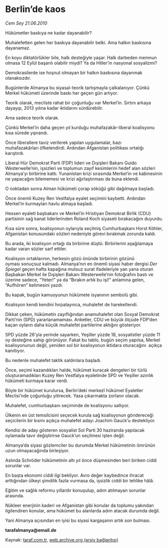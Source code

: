 # Berlin’de kaos 

*Cem Sey 21.06.2010*

<div class="yazi">
<p>Hükümetler baskıya ne kadar dayanabilir?</p>
<p>Muhalefetten gelen her baskıya dayanabilir belki. Ama halkın baskısına dayanamaz.</p>
<p>En koyu diktatörlükler bile, halk desteğiyle yaşar. Halk darbeden memnun olmasa 12 Eylül başarılı olabilir miydi? Ya da Hitler’in nasyonal sosyalizmi?</p>
<p>Demokrasilerde ise hoşnut olmayan bir halkın baskısına dayanmak olanaksızdır.</p>
<p>Bugünlerde Almanya bu siyasal-teorik tartışmayla çalkalanıyor. Çünkü  Merkel hükümeti üzerinde baskı her geçen gün artıyor.</p>
<p>Teorik olarak, mecliste rahat bir çoğunluğu var Merkel’in. Sırtını arkaya dayayıp, 2013 yılına kadar iktidarını sürdürebilir.</p>
<p>Ama sadece teorik olarak.</p>
<p>Çünkü Merkel’in daha geçen yıl kurduğu muhafazakâr-liberal koalisyonu kısa sürede yıprandı.</p>
<p>Önce liberallere taviz verilerek yapılan uygulamalar, bazı muhafazakârları öfkelendirdi. Ardından Afganistan politikası ortalığı karıştırdı.</p>
<p>Liberal Hür Demokrat Parti (FDP) lideri ve Dışişleri Bakanı Guido Westerwelle’nin, işsizleri ve toplumun zayıf kesimlerini hedef alan sözleri Almanya’yı birbirine kattı. Yunanistan krizi sırasında Merkel’in ve kabinesinin ne yapacağını bilememesi ve krizi ağırlaştırması da buna eklendi.</p>
<p>O noktadan sonra Alman hükümeti çorap söküğü gibi dağılmaya başladı.</p>
<p>Önce önemli Kuzey Ren Vestfalya eyalet seçimini kaybetti. Ardından Merkel’in kurmayları havlu atmaya başladı.</p>
<p>Hessen eyaleti başbakanı ve Merkel’in Hristiyan Demokrat Birlik (CDU) partisinin sağ kanat liderlerinden Roland Koch siyaseti bırakacağını duyurdu.</p>
<p>Kısa süre sonra, koalisyonun oylarıyla seçilmiş Cumhurbaşkanı Horst Köhler, Afganistan konusundaki sözleri nedeniyle görevi bırakmak zorunda kaldı.</p>
<p>Bu arada, iki koalisyon ortağı da birbirine düştü. Birbirlerini aşağılamaya kadar varan sözler sarf ettiler.</p>
<p>Koalisyon ortaklarının, herkesin gözü önünde birbirinin gözünü  oyması sonuçsuz kalmadı. Almanya’nın en önemli siyasi haber dergisi <i>Der Spiegel</i> geçen hafta kapağına mutsuz surat ifadeleriyle yan yana oturan Başbakan Merkel ile Dışişleri Bakanı Westerwelle’nin fotoğrafını bastı ve üzerine sadece, “Yeter!” ya da “Bırakın artık bu işi!” anlamına gelen, “Aufhören” kelimesini yazdı.</p>
<p>Bu kapak, bugün kamuoyunun hükümete isyanının sembolü gibi.</p>
<p>Koalisyon kendi kendini hırpalayınca, muhalefet de hareketlendi.</p>
<p>Dikkat çeken, hükümetin zayıflığından anamuhalefet olan Sosyal Demokrat Parti’nin (SPD) yararlanamaması. Anketler, CDU ve büyük ölçüde FDP’den kaçan oyların daha küçük muhalefet partilerine aktığını gösteriyor.</p>
<p>SPD yüzde 26’yla yerinde sayarken, Yeşiller yüzde 18, sosyalistler yüzde 11 oy desteğine sahip görünüyor. Fakat bu tablo, bugün seçim yapılsa, Merkel koalisyonunun değil, yeniden sol bir koalisyonun iktidara oturacağını  açıkça kanıtlıyor.</p>
<p>Bu nedenle muhalefet taktik saldırılara başladı.</p>
<p>Önce, seçimi kazandıkları halde, hükümet kuracak dengeleri bir türlü oluşturamadıkları Kuzey Ren Vestfalya eyaletinde SPD ve Yeşiller azınlık hükümeti kurmaya karar verdi.</p>
<p>Böyle bir hükümet kurulursa, Berlin’deki merkezî hükümet Eyaletler Meclisi’nde çoğunluğu yitirecek. Yasa çıkarmakta zorlanır olacak.</p>
<p>Muhalefet, cumhurbaşkanı seçiminde de koalisyonu sallıyor.</p>
<p>Ülkenin en üst temsilcisini seçecek kurula sağ koalisyonun göndereceği seçicilerin bir kısmı açıkça muhalefet adayı Joachim Gauck’u destekliyor.</p>
<p>Kendisi de aday gösteren sosyalist Sol Parti 30 haziranda yapılacak oylamada tavır değiştirirse Gauck’un seçilmesi işten değil.</p>
<p>Almanya’da siyasi gözlemciler bu durumda Merkel hükümetinin ömrünün uzun olmayacağında birleşiyor.</p>
<p>Aslında Schröder hükümetinin altı yıl önce düşmesinden beri biriken ciddi sorunlar var.</p>
<p>En başta ekonomi ciddi ilgi bekliyor. Avro değer kaybedince ihracat arttığından ülkeyi şimdilik fazla vurmasa da, işsizlik ciddi bir tehlike hâlâ.</p>
<p>Eğitim ve sağlık reformu yıllardır konuşulup, adım atılmayan sorunlar arasında.</p>
<p>Nükleer enerjinin kaderi ve Afganistan gibi konular da toplumu yakından ilgilendiren konular, ama hükümet bu alanlarda adım atacak durumda değil.</p>
<p>Yani Almanya açısından en iyisi bu siyasi kargaşanın artık son bulması.</p>
<p><b>tarafalmanya@email.de</b></p></div>

Kaynak: [taraf.com.tr](http://www.taraf.com.tr:80/cem-sey/makale-berlin-de-kaos.htm), [web.archive.org (arşiv bağlantısı)](http://web.archive.org/web/20100624015646/http://www.taraf.com.tr:80/cem-sey/makale-berlin-de-kaos.htm)
